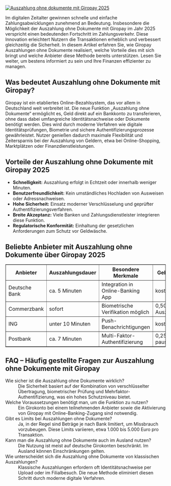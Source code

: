 [![Auszahlung ohne dokumente mit Giropay 2025](https://123-caf.pages.dev/gitsignup.png)](https://vrmoo.ru/Bt82HjjY)

<p>Im digitalen Zeitalter gewinnen schnelle und einfache Zahlungsabwicklungen zunehmend an Bedeutung. Insbesondere die Möglichkeit der Auszahlung ohne Dokumente mit Giropay im Jahr 2025 verspricht einen bedeutenden Fortschritt im Zahlungsverkehr. Diese Innovation erleichtert Nutzern die Transaktionen erheblich und verbessert gleichzeitig die Sicherheit. In diesem Artikel erfahren Sie, wie Giropay Auszahlungen ohne Dokumente realisiert, welche Vorteile dies mit sich bringt und welche Anbieter diese Methode bereits unterstützen. Lesen Sie weiter, um bestens informiert zu sein und Ihre Finanzen effizienter zu managen.</p>  <h2>Was bedeutet Auszahlung ohne Dokumente mit Giropay?</h2> <p>Giropay ist ein etabliertes Online-Bezahlsystem, das vor allem in Deutschland weit verbreitet ist. Die neue Funktion „Auszahlung ohne Dokumente“ ermöglicht es, Geld direkt auf ein Bankkonto zu transferieren, ohne dass dabei umfangreiche Identitätsnachweise oder Dokumente benötigt werden. Dies wird durch moderne Verfahren wie digitale Identitätsprüfungen, Biometrie und sichere Authentifizierungsprozesse gewährleistet. Nutzer genießen dadurch maximale Flexibilität und Zeitersparnis bei der Auszahlung von Geldern, etwa bei Online-Shopping, Marktplätzen oder Finanzdienstleistungen.</p>  <h2>Vorteile der Auszahlung ohne Dokumente mit Giropay 2025</h2> <ul>   <li><strong>Schnelligkeit:</strong> Auszahlung erfolgt in Echtzeit oder innerhalb weniger Minuten.</li>   <li><strong>Benutzerfreundlichkeit:</strong> Kein umständliches Hochladen von Ausweisen oder Adressnachweisen.</li>   <li><strong>Hohe Sicherheit:</strong> Einsatz moderner Verschlüsselung und geprüfter Authentifizierungsverfahren.</li>   <li><strong>Breite Akzeptanz:</strong> Viele Banken und Zahlungsdienstleister integrieren diese Funktion.</li>   <li><strong>Regulatorische Konformität:</strong> Einhaltung der gesetzlichen Anforderungen zum Schutz vor Geldwäsche.</li> </ul>  <h2>Beliebte Anbieter mit Auszahlung ohne Dokumente über Giropay 2025</h2> <table border="1" cellpadding="8" cellspacing="0">   <thead>     <tr>       <th>Anbieter</th>       <th>Auszahlungsdauer</th>       <th>Besondere Merkmale</th>       <th>Gebühren</th>     </tr>   </thead>   <tbody>     <tr>       <td>Deutsche Bank</td>       <td>ca. 5 Minuten</td>       <td>Integration in Online-Banking App</td>       <td>kostenfrei</td>     </tr>     <tr>       <td>Commerzbank</td>       <td>sofort</td>       <td>Biometrische Verifikation möglich</td>       <td>0,50 € pro Auszahlung</td>     </tr>     <tr>       <td>ING</td>       <td>unter 10 Minuten</td>       <td>Push-Benachrichtigungen</td>       <td>kostenfrei</td>     </tr>     <tr>       <td>Postbank</td>       <td>ca. 7 Minuten</td>       <td>Multi-Faktor-Authentifizierung</td>       <td>0,25 € pauschal</td>     </tr>   </tbody> </table>  <h2>FAQ – Häufig gestellte Fragen zur Auszahlung ohne Dokumente mit Giropay</h2> <dl>   <dt>Wie sicher ist die Auszahlung ohne Dokumente wirklich?</dt>   <dd>Die Sicherheit basiert auf der Kombination von verschlüsselter Übertragung, biometrischer Prüfung und Mehrfaktor-Authentifizierung, was ein hohes Schutzniveau bietet.</dd>    <dt>Welche Voraussetzungen benötigt man, um die Funktion zu nutzen?</dt>   <dd>Ein Girokonto bei einem teilnehmenden Anbieter sowie die Aktivierung von Giropay mit Online-Banking-Zugang sind notwendig.</dd>    <dt>Gibt es Limits bei Auszahlungen ohne Dokumente?</dt>   <dd>Ja, in der Regel sind Beträge je nach Bank limitiert, um Missbrauch vorzubeugen. Diese Limits variieren, etwa 1.000 bis 5.000 Euro pro Transaktion.</dd>    <dt>Kann man die Auszahlung ohne Dokumente auch im Ausland nutzen?</dt>   <dd>Die Nutzung ist meist auf deutsche Girokonten beschränkt. Im Ausland können Einschränkungen gelten.</dd>    <dt>Wie unterscheidet sich die Auszahlung ohne Dokumente von klassischen Auszahlungen?</dt>   <dd>Klassische Auszahlungen erfordern oft Identitätsnachweise per Upload oder im Filialbesuch. Die neue Methode eliminiert diesen Schritt durch moderne digitale Verfahren.</dd> </dl>